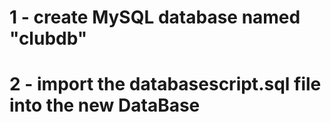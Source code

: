 # 1 - create MySQL database named "clubdb"
# 2 - import the databasescript.sql file into the new DataBase


